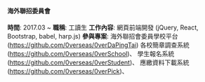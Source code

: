 #### 海外聯招委員會
**時間**: 2017.03 ~
**職稱**: 工讀生
**工作內容**: 網頁前端開發 (jQuery, React, Bootstrap, babel, harp.js)
**參與專案**:
海外聯招會委員學校平台 (https://github.com/0verseas/0verDaPingTai)
各校簡章調查系統 (https://github.com/0verseas/0verSchool)、
學生報名系統 (https://github.com/0verseas/0verStudent)、
應繳資料下載系統 (https://github.com/0verseas/0verPick)、
